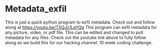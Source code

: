 # Metadata_exfil
This is just a quick python program to exfil metadata. Check out and follow along at https://youtu.be/TSQJc1LeYQg
This program can exfil metadata for any picture, video, or pdf file. 
This can be edited and changed to pull metadata for any files. 
Check out the youtube link above to fully follow along as we build this for our hacking channel. 10 week coding challenge. 
